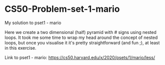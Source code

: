 # CS50-Problem-set-1-mario
My solution to pset1 - mario 

Here we create a two dimensional (half) pyramid with # signs using nested loops. 
It took me some time to wrap my head around the concept of nested loops, but once you visualise it
it's pretty straightforward (and fun ;), at least in this exercise. 

Link to pset1 - mario: https://cs50.harvard.edu/x/2020/psets/1/mario/less/ 
